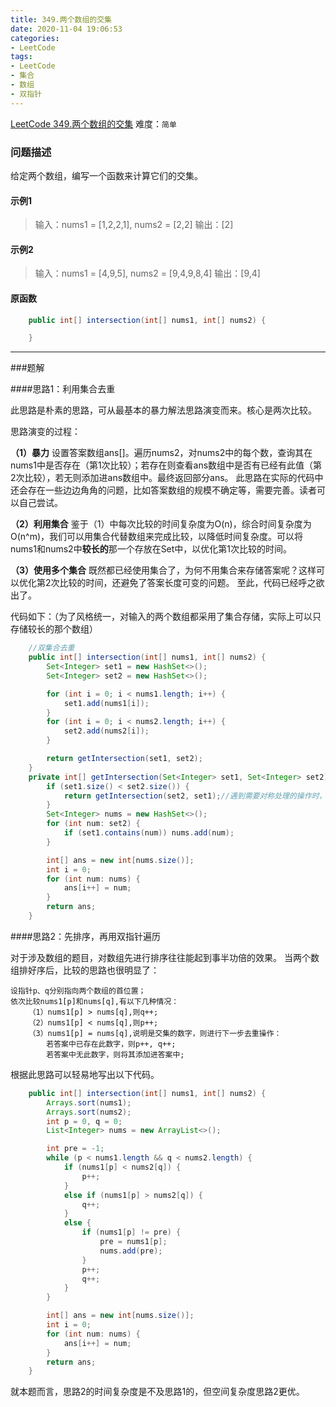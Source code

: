 ```yaml
---
title: 349.两个数组的交集
date: 2020-11-04 19:06:53
categories:
- LeetCode
tags:
- LeetCode
- 集合
- 数组
- 双指针
---
```

[LeetCode 349.两个数组的交集](https://leetcode-cn.com/problems/intersection-of-two-arrays/)
难度：`简单`

### 问题描述
给定两个数组，编写一个函数来计算它们的交集。


#### 示例1
>输入：nums1 = [1,2,2,1], nums2 = [2,2]
>输出：[2]


#### 示例2
>输入：nums1 = [4,9,5], nums2 = [9,4,9,8,4]
>输出：[9,4]

#### 原函数
```java
    public int[] intersection(int[] nums1, int[] nums2) {

    }
```

***
###题解

####思路1：利用集合去重

此思路是朴素的思路，可从最基本的暴力解法思路演变而来。核心是两次比较。

思路演变的过程：

**（1）暴力**
设置答案数组ans[]。遍历nums2，对nums2中的每个数，查询其在nums1中是否存在（第1次比较）；若存在则查看ans数组中是否有已经有此值（第2次比较），若无则添加进ans数组中。最终返回部分ans。
此思路在实际的代码中还会存在一些边边角角的问题，比如答案数组的规模不确定等，需要完善。读者可以自己尝试。

**（2）利用集合**
鉴于（1）中每次比较的时间复杂度为O(n)，综合时间复杂度为O(n^m)，我们可以用集合代替数组来完成比较，以降低时间复杂度。可以将nums1和nums2中**较长的**那一个存放在Set中，以优化第1次比较的时间。

**（3）使用多个集合**
既然都已经使用集合了，为何不用集合来存储答案呢？这样可以优化第2次比较的时间，还避免了答案长度可变的问题。
至此，代码已经呼之欲出了。

代码如下：（为了风格统一，对输入的两个数组都采用了集合存储，实际上可以只存储较长的那个数组）
```java
    //双集合去重
    public int[] intersection(int[] nums1, int[] nums2) {
        Set<Integer> set1 = new HashSet<>();
        Set<Integer> set2 = new HashSet<>();

        for (int i = 0; i < nums1.length; i++) {
            set1.add(nums1[i]);
        }
        for (int i = 0; i < nums2.length; i++) {
            set2.add(nums2[i]);
        }

        return getIntersection(set1, set2);
    }
    private int[] getIntersection(Set<Integer> set1, Set<Integer> set2) {
        if (set1.size() < set2.size()) {
            return getIntersection(set2, set1);//遇到需要对称处理的操作时，这是一个比较好的代码思路
        }
        Set<Integer> nums = new HashSet<>();
        for (int num: set2) {
            if (set1.contains(num)) nums.add(num);
        }

        int[] ans = new int[nums.size()];
        int i = 0;
        for (int num: nums) {
            ans[i++] = num;
        }
        return ans;
    }
```



####思路2：先排序，再用双指针遍历

对于涉及数组的题目，对数组先进行排序往往能起到事半功倍的效果。
当两个数组排好序后，比较的思路也很明显了：

    设指针p、q分别指向两个数组的首位置；
    依次比较nums1[p]和nums[q],有以下几种情况：
        （1）nums1[p] > nums[q],则q++;
        （2）nums1[p] < nums[q],则p++;
        （3）nums1[p] = nums[q],说明是交集的数字，则进行下一步去重操作：
            若答案中已存在此数字，则p++, q++;
            若答案中无此数字，则将其添加进答案中;

根据此思路可以轻易地写出以下代码。

```java
    public int[] intersection(int[] nums1, int[] nums2) {
        Arrays.sort(nums1);
        Arrays.sort(nums2);
        int p = 0, q = 0;
        List<Integer> nums = new ArrayList<>();

        int pre = -1;
        while (p < nums1.length && q < nums2.length) {
            if (nums1[p] < nums2[q]) {
                p++;
            }
            else if (nums1[p] > nums2[q]) {
                q++;
            }
            else {
                if (nums1[p] != pre) {
                    pre = nums1[p];
                    nums.add(pre);
                }
                p++;
                q++;
            }
        }

        int[] ans = new int[nums.size()];
        int i = 0;
        for (int num: nums) {
            ans[i++] = num;
        }
        return ans;
    }
```

就本题而言，思路2的时间复杂度是不及思路1的，但空间复杂度思路2更优。

